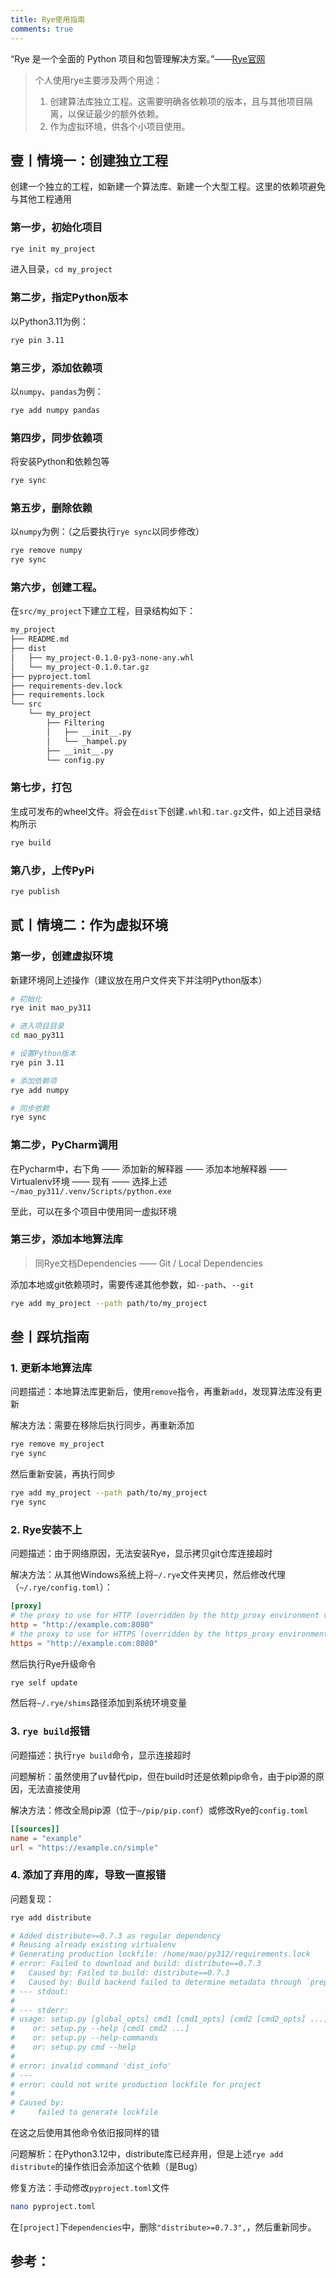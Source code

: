 ```yaml
---
title: Rye使用指南
comments: true
---
```


“Rye 是一个全面的 Python 项目和包管理解决方案。”——[Rye官网](https://rye-up.com/)

> 个人使用rye主要涉及两个用途：
>
> 1. 创建算法库独立工程。这需要明确各依赖项的版本，且与其他项目隔离，以保证最少的额外依赖。
> 2. 作为虚拟环境，供各个小项目使用。

## 壹丨情境一：创建独立工程

创建一个独立的工程，如新建一个算法库、新建一个大型工程。这里的依赖项避免与其他工程通用

### 第一步，初始化项目

```bash
rye init my_project
```

进入目录，`cd my_project`

### 第二步，指定Python版本

以Python3.11为例：

```bash
rye pin 3.11
```

### 第三步，添加依赖项

以`numpy`、`pandas`为例：

```bash
rye add numpy pandas
```

### 第四步，同步依赖项

将安装Python和依赖包等

```bash
rye sync
```

### 第五步，删除依赖

以`numpy`为例：（之后要执行`rye sync`以同步修改）

```bash
rye remove numpy
rye sync
```

### 第六步，创建工程。

在`src/my_project`下建立工程，目录结构如下：

```bash
my_project
├── README.md
├── dist
│   ├── my_project-0.1.0-py3-none-any.whl
│   └── my_project-0.1.0.tar.gz
├── pyproject.toml
├── requirements-dev.lock
├── requirements.lock
└── src
    └── my_project
        ├── Filtering
        │   ├── __init__.py
        │   └── _hampel.py
        ├── __init__.py
        └── config.py
```

### 第七步，打包

生成可发布的wheel文件。将会在`dist`下创建`.whl`和`.tar.gz`文件，如上述目录结构所示

```bash
rye build
```

### 第八步，上传PyPi

```bash
rye publish
```

## 贰丨情境二：作为虚拟环境

### 第一步，创建虚拟环境

新建环境同上述操作（建议放在用户文件夹下并注明Python版本）

```bash
# 初始化
rye init mao_py311

# 进入项目目录
cd mao_py311

# 设置Python版本
rye pin 3.11

# 添加依赖项
rye add numpy

# 同步依赖
rye sync
```

### 第二步，PyCharm调用

在Pycharm中，右下角 —— 添加新的解释器 —— 添加本地解释器 —— Virtualenv环境 —— 现有 —— 选择上述`~/mao_py311/.venv/Scripts/python.exe`

至此，可以在多个项目中使用同一虚拟环境

### 第三步，添加本地算法库

> 同Rye文档Dependencies —— Git / Local Dependencies

添加本地或git依赖项时，需要传递其他参数，如`--path`、`--git`

```bash
rye add my_project --path path/to/my_project
```


## 叁丨踩坑指南

### 1. 更新本地算法库

问题描述：本地算法库更新后，使用`remove`指令，再重新`add`，发现算法库没有更新


解决方法：需要在移除后执行同步，再重新添加

```bash
rye remove my_project
rye sync
```

然后重新安装，再执行同步

```bash
rye add my_project --path path/to/my_project
rye sync
```

### 2. Rye安装不上

问题描述：由于网络原因，无法安装Rye，显示拷贝git仓库连接超时

解决方法：从其他Windows系统上将`~/.rye`文件夹拷贝，然后修改代理（`~/.rye/config.toml`）：

```toml title="~/.rye/config.toml"
[proxy]
# the proxy to use for HTTP (overridden by the http_proxy environment variable)
http = "http://example.com:8080"
# the proxy to use for HTTPS (overridden by the https_proxy environment variable)
https = "http://example.com:8080"
```

然后执行Rye升级命令

```bash
rye self update
```

然后将`~/.rye/shims`路径添加到系统环境变量

### 3. `rye build`报错

问题描述：执行`rye build`命令，显示连接超时

问题解析：虽然使用了uv替代pip，但在build时还是依赖pip命令，由于pip源的原因，无法直接使用

解决方法：修改全局pip源（位于`~/pip/pip.conf`）或修改Rye的`config.toml`

```toml title="~/.rye/config.toml"
[[sources]]
name = "example"
url = "https://example.cn/simple"
```

### 4. 添加了弃用的库，导致一直报错

问题复现：

```bash
rye add distribute

# Added distribute>=0.7.3 as regular dependency
# Reusing already existing virtualenv
# Generating production lockfile: /home/mao/py312/requirements.lock
# error: Failed to download and build: distribute==0.7.3
#   Caused by: Failed to build: distribute==0.7.3
#   Caused by: Build backend failed to determine metadata through `prepare_metadata_for_build_wheel`:
# --- stdout:
# 
# --- stderr:
# usage: setup.py [global_opts] cmd1 [cmd1_opts] [cmd2 [cmd2_opts] ...]
#    or: setup.py --help [cmd1 cmd2 ...]
#    or: setup.py --help-commands
#    or: setup.py cmd --help
#
# error: invalid command 'dist_info'
# ---
# error: could not write production lockfile for project
#
# Caused by:
#     failed to generate lockfile
```

在这之后使用其他命令依旧报同样的错

问题解析：在Python3.12中，distribute库已经弃用，但是上述`rye add distribute`的操作依旧会添加这个依赖（是Bug）

修复方法：手动修改`pyproject.toml`文件

```bash
nano pyproject.toml
```

在`[project]`下`dependencies`中，删除`"distribute>=0.7.3",`，然后重新同步。

## 参考：

[^1]: Rye，[官方文档](https://rye-up.com/)
[^2]: 个人博客，@Yunfeng，[Rye:一个实验性质的Python包管理系统](https://vra.github.io/2023/05/17/rye-intro/)